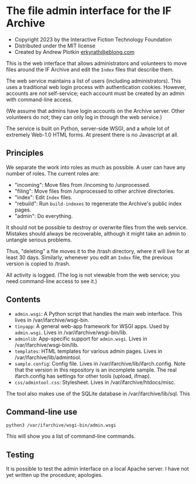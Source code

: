 # The file admin interface for the IF Archive

- Copyright 2023 by the Interactive Fiction Technology Foundation
- Distributed under the MIT license
- Created by Andrew Plotkin <erkyrath@eblong.com>

This is the web interface that allows administrators and volunteers to move files around the IF Archive and edit the `Index` files that describe them.

The web service maintains a list of users (including administrators). This uses a traditional web login process with authentication cookies. However, accounts are *not* self-service; each account must be created by an admin with command-line access.

(We assume that admins have login accounts on the Archive server. Other volunteers do not; they can only log in through the web service.)

The service is built on Python, server-side WSGI, and a whole lot of extremely Web-1.0 HTML forms. At present there is no Javascript at all.

## Principles

We separate the work into roles as much as possible. A user can have any number of roles. The current roles are:

- "incoming": Move files from /incoming to /unprocessed.
- "filing": Move files from /unprocessed to other archive directories.
- "index": Edit `Index` files.
- "rebuild": Run `build-indexes` to regenerate the Archive's public index pages.
- "admin": Do everything.

It should not be possible to destroy or overwrite files from the web service. Mistakes should always be recoverable, although it might take an admin to untangle serious problems.

Thus, "deleting" a file moves it to the /trash directory, where it will live for at least 30 days. Similarly, whenever you edit an `Index` file, the previous version is copied to /trash.

All activity is logged. (The log is not viewable from the web service; you need command-line access to see it.)

## Contents

- `admin.wsgi`: A Python script that handles the main web interface. This lives in /var/ifarchive/wsgi-bin.
- `tinyapp`: A general web-app framework for WSGI apps. Used by `admin.wsgi`. Lives in /var/ifarchive/wsgi-bin/lib.
- `adminlib`: App-specific support for `admin.wsgi`. Lives in /var/ifarchive/wsgi-bin/lib.
- `templates`: HTML templates for various admin pages. Lives in /var/ifarchive/lib/admintool.
- `sample.config`: Config file. Lives in /var/ifarchive/lib/ifarch.config. Note that the version in this repository is an incomplete sample. The real ifarch.config has settings for other tools (upload, ifmap).
- `css/admintool.css`: Stylesheet. Lives in /var/ifarchive/htdocs/misc.

The tool also makes use of the SQLite database in /var/ifarchive/lib/sql. This 

## Command-line use

    python3 /var/ifarchive/wsgi-bin/admin.wsgi

This will show you a list of command-line commands.

## Testing

It is possible to test the admin interface on a local Apache server. I have not yet written up the procedure; apologies.
